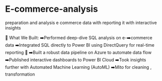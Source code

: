 # E-commerce-analysis
preparation and analysis e commerce data with reporting it with interactive insights

🎯 What We Built:
➡️Performed deep-dive SQL analysis on e-➡️commerce data
➡️Integrated SQL directly to Power BI using DirectQuery for real-time reporting 🔄
➡️Built a robust data pipeline on Azure to automate data flow
➡️Published interactive dashboards to Power BI Cloud
➡️Took insights further with Automated Machine Learning (AutoML)
➡️Mito for cleaning , transformation
